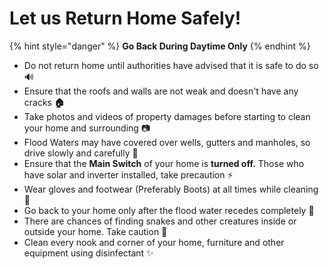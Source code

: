 # Let us Return Home Safely!

{% hint style="danger" %}
**Go Back During Daytime Only**
{% endhint %}

* Do not return home until authorities have advised that it is safe to do so 🔊
* Ensure that the roofs and walls are not weak and doesn't have any cracks **🏠**
* Take photos and videos of property damages before starting to clean your home and surrounding 📷
* Flood Waters may have covered over wells, gutters and manholes, so drive slowly and carefully 🚗
* Ensure that the **Main Switch** of your home is **turned off.** Those who have solar and inverter installed, take precaution ⚡
* Wear gloves and footwear \(Preferably Boots\) at all times while cleaning  🧤
* Go back to your home only after the flood water recedes completely 🚶‍
* There are chances of finding snakes and other creatures inside or outside your home. Take caution 🐍 
* Clean every nook and corner of your home, furniture and other equipment using disinfectant ✨ 

